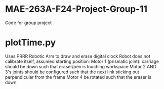 # MAE-263A-F24-Project-Group-11
 Code for group project

# plotTime.py
 Uses PRRR Robotic Arm to draw and erase digital clock
 Robot does not calibrate itself, assumed starting position:
 Motor 1 (prismatic joint): carriage should be down such that eraser/pen is touching workspace
 Motor 2 AND 3's joints should be configured such that the next link sticking out perpendicular from the frame
 Motor 4 be rotated such that the eraser is down
